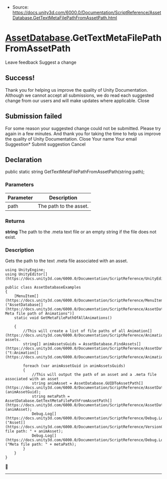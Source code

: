 * Source: https://docs.unity3d.com/6000.0/Documentation/ScriptReference/AssetDatabase.GetTextMetaFilePathFromAssetPath.html

#  [AssetDatabase](https://docs.unity3d.com/6000.0/Documentation/ScriptReference/AssetDatabase.html).GetTextMetaFilePathFromAssetPath
Leave feedback
Suggest a change
## Success!
Thank you for helping us improve the quality of Unity Documentation. Although we cannot accept all submissions, we do read each suggested change from our users and will make updates where applicable.
Close
## Submission failed
For some reason your suggested change could not be submitted. Please <a>try again</a> in a few minutes. And thank you for taking the time to help us improve the quality of Unity Documentation.
Close
Your name Your email Suggestion* Submit suggestion
Cancel
## Declaration
public static string GetTextMetaFilePathFromAssetPath(string path); 
### Parameters
Parameter | Description  
---|---  
path | The path to the asset.  
### Returns
**string** The path to the .meta text file or an empty string if the file does not exist. 
### Description
Gets the path to the text .meta file associated with an asset.
```
using UnityEngine;
using UnityEditor[](https://docs.unity3d.com/6000.0/Documentation/ScriptReference/UnityEditor.html);  
  
public class AssetDatabaseExamples
{
    [MenuItem[](https://docs.unity3d.com/6000.0/Documentation/ScriptReference/MenuItem.html)("AssetDatabase[](https://docs.unity3d.com/6000.0/Documentation/ScriptReference/AssetDatabase.html)/Get Meta file path of Animations")]
    static void GetMetaFilePathOfAllAnimations()  
  
    {
        //This will create a list of file paths of all Animation[](https://docs.unity3d.com/6000.0/Documentation/ScriptReference/Animation.html) assets.
        string[] animAssetsGuids = AssetDatabase.FindAssets[](https://docs.unity3d.com/6000.0/Documentation/ScriptReference/AssetDatabase.FindAssets.html)("t:Animation[](https://docs.unity3d.com/6000.0/Documentation/ScriptReference/Animation.html)");  
  
        foreach (var animAssetGuid in animAssetsGuids)
        {
            //This will output the path of an asset and a .meta file associated with an asset
            string animAsset = AssetDatabase.GUIDToAssetPath[](https://docs.unity3d.com/6000.0/Documentation/ScriptReference/AssetDatabase.GUIDToAssetPath.html)(animAssetGuid);
            string metaPath = AssetDatabase.GetTextMetaFilePathFromAssetPath[](https://docs.unity3d.com/6000.0/Documentation/ScriptReference/AssetDatabase.GetTextMetaFilePathFromAssetPath.html)(animAsset);
            Debug.Log[](https://docs.unity3d.com/6000.0/Documentation/ScriptReference/Debug.Log.html)("Asset[](https://docs.unity3d.com/6000.0/Documentation/ScriptReference/VersionControl.Asset.html) file path: " + animAsset);
            Debug.Log[](https://docs.unity3d.com/6000.0/Documentation/ScriptReference/Debug.Log.html)("Meta file path: " + metaPath);
        }
    }
}
```

* * *

